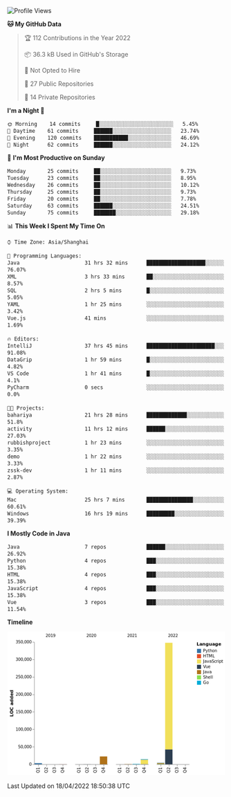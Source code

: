 <!--START_SECTION:waka-->
![Profile Views](http://img.shields.io/badge/Profile%20Views-1-blue)

**🐱 My GitHub Data** 

> 🏆 112 Contributions in the Year 2022
 > 
> 📦 36.3 kB Used in GitHub's Storage 
 > 
> 🚫 Not Opted to Hire
 > 
> 📜 27 Public Repositories 
 > 
> 🔑 14 Private Repositories  
 > 
**I'm a Night 🦉** 

```text
🌞 Morning    14 commits     █░░░░░░░░░░░░░░░░░░░░░░░░   5.45% 
🌆 Daytime    61 commits     ██████░░░░░░░░░░░░░░░░░░░   23.74% 
🌃 Evening    120 commits    ███████████░░░░░░░░░░░░░░   46.69% 
🌙 Night      62 commits     ██████░░░░░░░░░░░░░░░░░░░   24.12%

```
📅 **I'm Most Productive on Sunday** 

```text
Monday       25 commits     ██░░░░░░░░░░░░░░░░░░░░░░░   9.73% 
Tuesday      23 commits     ██░░░░░░░░░░░░░░░░░░░░░░░   8.95% 
Wednesday    26 commits     ██░░░░░░░░░░░░░░░░░░░░░░░   10.12% 
Thursday     25 commits     ██░░░░░░░░░░░░░░░░░░░░░░░   9.73% 
Friday       20 commits     ██░░░░░░░░░░░░░░░░░░░░░░░   7.78% 
Saturday     63 commits     ██████░░░░░░░░░░░░░░░░░░░   24.51% 
Sunday       75 commits     ███████░░░░░░░░░░░░░░░░░░   29.18%

```


📊 **This Week I Spent My Time On** 

```text
⌚︎ Time Zone: Asia/Shanghai

💬 Programming Languages: 
Java                     31 hrs 32 mins      ███████████████████░░░░░░   76.07% 
XML                      3 hrs 33 mins       ██░░░░░░░░░░░░░░░░░░░░░░░   8.57% 
SQL                      2 hrs 5 mins        █░░░░░░░░░░░░░░░░░░░░░░░░   5.05% 
YAML                     1 hr 25 mins        ░░░░░░░░░░░░░░░░░░░░░░░░░   3.42% 
Vue.js                   41 mins             ░░░░░░░░░░░░░░░░░░░░░░░░░   1.69%

🔥 Editors: 
IntelliJ                 37 hrs 45 mins      ██████████████████████░░░   91.08% 
DataGrip                 1 hr 59 mins        █░░░░░░░░░░░░░░░░░░░░░░░░   4.82% 
VS Code                  1 hr 41 mins        █░░░░░░░░░░░░░░░░░░░░░░░░   4.1% 
PyCharm                  0 secs              ░░░░░░░░░░░░░░░░░░░░░░░░░   0.0%

🐱‍💻 Projects: 
bahariya                 21 hrs 28 mins      █████████████░░░░░░░░░░░░   51.8% 
activity                 11 hrs 12 mins      ██████░░░░░░░░░░░░░░░░░░░   27.03% 
rubbishproject           1 hr 23 mins        ░░░░░░░░░░░░░░░░░░░░░░░░░   3.35% 
demo                     1 hr 22 mins        ░░░░░░░░░░░░░░░░░░░░░░░░░   3.33% 
zssk-dev                 1 hr 11 mins        ░░░░░░░░░░░░░░░░░░░░░░░░░   2.87%

💻 Operating System: 
Mac                      25 hrs 7 mins       ███████████████░░░░░░░░░░   60.61% 
Windows                  16 hrs 19 mins      █████████░░░░░░░░░░░░░░░░   39.39%

```

**I Mostly Code in Java** 

```text
Java                     7 repos             ██████░░░░░░░░░░░░░░░░░░░   26.92% 
Python                   4 repos             ███░░░░░░░░░░░░░░░░░░░░░░   15.38% 
HTML                     4 repos             ███░░░░░░░░░░░░░░░░░░░░░░   15.38% 
JavaScript               4 repos             ███░░░░░░░░░░░░░░░░░░░░░░   15.38% 
Vue                      3 repos             ███░░░░░░░░░░░░░░░░░░░░░░   11.54%

```


**Timeline**

![Chart not found](https://raw.githubusercontent.com/youtiaoguagua/youtiaoguagua/master/charts/bar_graph.png) 


 Last Updated on 18/04/2022 18:50:38 UTC
<!--END_SECTION:waka-->